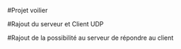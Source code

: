 #Projet voilier

#Rajout du serveur et Client UDP

#Rajout de la possibilité au serveur de répondre au client

